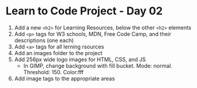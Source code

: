 # Learn to Code Project - Day 02

1. Add a new `<h2>` for Learning Resources, below the other `<h2>` elements
2. Add `<p>` tags for W3 schools, MDN, Free Code Camp, and their descriptions (one each)
3. Add `<a>` tags for all lerning rsources
4. Add an images folder to the project
5. Add 256px wide logo images for HTML, CSS, and JS
    * In GIMP, change background with fill bucket. Mode: normal. Threshold: 150. Color:fff
6. Add image tags to the appropriate areas